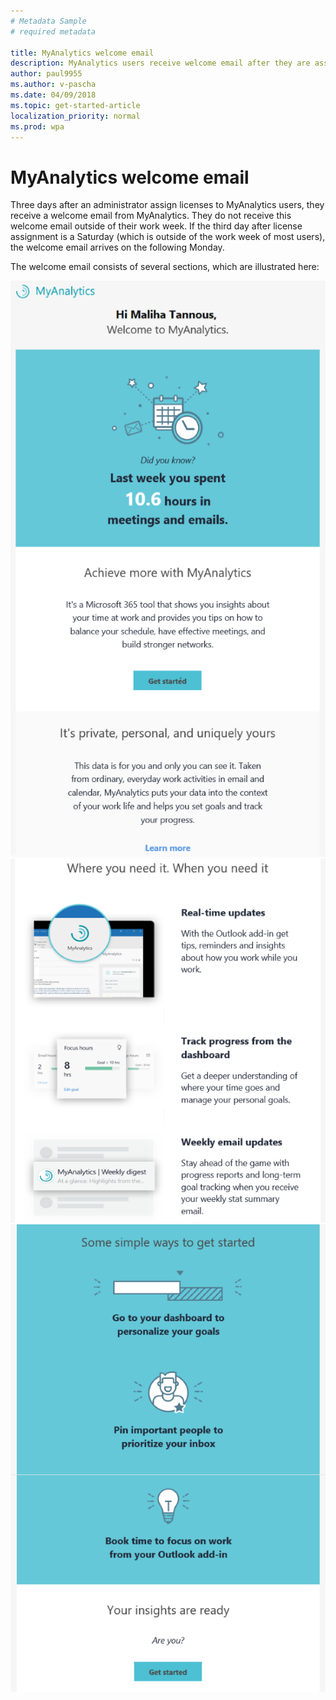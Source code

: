 ```yaml
---
# Metadata Sample
# required metadata

title: MyAnalytics welcome email
description: MyAnalytics users receive welcome email after they are assigned licenses. 
author: paul9955
ms.author: v-pascha
ms.date: 04/09/2018
ms.topic: get-started-article
localization_priority: normal 
ms.prod: wpa
---
```


# MyAnalytics welcome email

Three days after an administrator assign licenses to MyAnalytics users, they receive a welcome email from MyAnalytics. They do not receive this welcome email outside of their work week. If the third day after license assignment is a Saturday (which is outside of the work week of most users), the welcome email arrives on the following Monday. 

The welcome email consists of several sections, which are illustrated here:

<img src="../../Images/mya/setup/MyA-welcome-email_01.png" alt="Top sections of MyAnalytics welcome email">

<img src="../../Images/mya/setup/MyA-welcome-email_02.png" alt="Middle sections of MyAnalytics welcome email">

<img src="../../Images/mya/setup/MyA-welcome-email_03.png" alt="Bottom sections of MyAnalytics welcome email">

